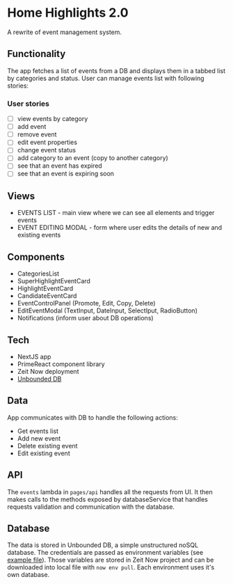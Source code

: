# Home Highlights 2.0
A rewrite of event management system.

## Functionality
The app fetches a list of events from a DB and displays them in a tabbed list by categories and status. User can manage events list with following stories:

### User stories
* [ ] view events by category
* [ ] add event
* [ ] remove event
* [ ] edit event properties
* [ ] change event status
* [ ] add category to an event (copy to another category)
* [ ] see that an event has expired
* [ ] see that an event is expiring soon

## Views 
* EVENTS LIST - main view where we can see all elements and trigger events
* EVENT EDITING MODAL - form where user edits the details of new and existing events 

## Components
* CategoriesList
* SuperHighlightEventCard
* HighlightEventCard
* CandidateEventCard
* EventControlPanel (Promote, Edit, Copy, Delete)
* EditEventModal (TextInput, DateInput, SelectIput, RadioButton)
* Notifications (inform user about DB operations)

## Tech
* NextJS app
* PrimeReact component library
* Zeit Now deployment
* [Unbounded DB](https://www.unbounded.cloud)

## Data
App communicates with DB to handle the following actions:
* Get events list
* Add new event
* Delete existing event
* Edit existing event

## API
The `events` lambda in `pages/api` handles all the requests from UI. It then makes calls to the methods exposed by databaseService that handles requests validation and communication with the database.

## Database
The data is stored in Unbounded DB, a simple unstructured noSQL database. The credentials are passed as environment variables (see [example file](./.env.example)). Those variables are stored in Zeit Now project and can be downloaded into local file with `now env pull`. 
Each environment uses it's own database.
